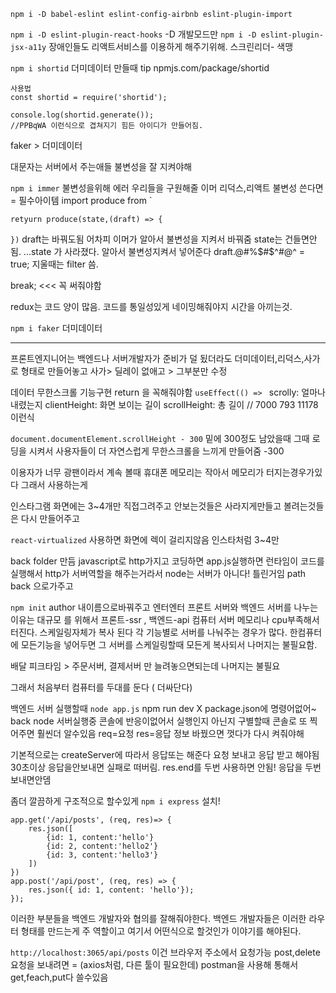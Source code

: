 `npm i -D babel-eslint eslint-config-airbnb eslint-plugin-import`

`npm i -D eslint-plugin-react-hooks`
-D 개발모드만
`npm i -D eslint-plugin-jsx-a11y`
장애인들도 리액트서비스를 이용하게 해주기위해. 스크린리더- 색맹

`npm i shortid`
더미데이터 만들때 tip
npmjs.com/package/shortid

```
사용법
const shortid = require('shortid');

console.log(shortid.generate());
//PPBqWA 이런식으로 겹쳐지기 힘든 아이디가 만들어짐.
```

faker > 더미데이터

대문자는 서버에서 주는애들
불변성을 잘 지켜야해

`npm i immer`
불변성을위해 에러
우리들을 구원해줄 이머
리덕스,리액트
불변성 쓴다면 = 필수아이템
import produce from `

`retyurn produce(state,(draft) => {`

`})`
draft는 바꿔도됨 어차피 이머가 알아서 불변성을 지켜서 바꿔줌
state는 건들면안됨.
...state 가 사라졌다.
알아서 불변성지켜서 넣어준다
draft.@#%$#$^#@^ = true;
지울때는 filter 씀.

break; <<< 꼭 써줘야함

redux는 코드 양이 많음.
코드를 통일성있게 네이밍해줘야지 시간을 아끼는것.

`npm i faker`
더미데이터

---

프론트엔지니어는 백엔드나 서버개발자가 준비가 덜 됬더라도
더미데이터,리덕스,사가로 형태로 만들어놓고
사가> 딜레이 없애고 > 그부분만 수정

데이터 무한스크롤 기능구현
return 을 꼭해줘야함
`useEffect(() => `
scrolly: 얼마나 내렸는지
clientHeight: 화면 보이는 길이
scrollHeight: 총 길이
// 7000 793 11178 이런식

`document.documentElement.scrollHeight - 300`
밑에 300정도 남았을때 그때 로딩을 시켜서 사용자들이 더 자연스럽게 무한스크롤을 느끼게 만들어줌 -300

이용자가 너무 광팬이라서 계속 볼때 휴대폰 메모리는 작아서 메모리가 터지는경우가있다 그래서 사용하는게

인스타그램 화면에는 3~4개만 직접그려주고
안보는것들은 사라지게만들고
볼려는것들은 다시 만들어주고

`react-virtualized`
사용하면 화면에 렉이 걸리지않음 인스타처럼 3~4만

back folder 만듬
javascript로 http가지고 코딩하면
app.js실행하면 런타임이 코드를 실행해서 http가 서버역할을 해주는거라서
node는 서버가 아니다! 틀린거임
path back 으로가주고

`npm init`
author 내이름으로바꿔주고 엔터엔터
프론트 서버와 백엔드 서버를 나누는 이유는 대규모 를 위해서
프론트-ssr , 백엔드-api
컴퓨터 서버 메모리나 cpu부족해서 터진다.
스케일링자체가 복사 된다
각 기능별로 서버를 나눠주는 경우가 많다.
한컴퓨터에 모든기능을 넣어두면 그 서버를 스케일링할때 모든게 복사되서 나머지는 불필요함.

배달 피크타임 > 주문서버, 결제서버 만 늘려놓으면되는데 나머지는 불필요

그래서
처음부터 컴퓨터를 두대를 둔다 ( 더싸단다)

백엔드 서버 실행할때
`node app.js`
npm run dev X
package.json에 명령어없어~
back node 서버실행중 콘솔에 반응이없어서 실행인지 아닌지 구별할때
콘솔로 또 찍어주면 훨씬더 알수있음
req=요청 res=응답
정보 바꿨으면 껏다가 다시 켜줘야해

기본적으로는
createServer에 따라서
응답또는 해준다
요청 보내고 응답 받고 해야됨
30초이상 응답을안보내면 실패로 떠버림.
res.end를 두번 사용하면 안됨!
응답을 두번보내면안뎀

좀더 깔끔하게 구조적으로 할수있게
`npm i express`
설치!

```
app.get('/api/posts', (req, res)=> {
    res.json([
        {id: 1, content:'hello'}
        {id: 2, content:'hello2'}
        {id: 3, content:'hello3'}
    ])
})
app.post('/api/post', (req, res) => {
    res.json({ id: 1, content: 'hello'});
});
```

이러한 부분들을 백엔드 개발자와 협의를 잘해줘야한다.
백엔드 개발자들은 이러한 라우터 형태를 만드는게 주 역할이고
여기서 어떤식으로 할것인가 이야기를 해야된다.

`http://localhost:3065/api/posts`
이건 브라우저 주소에서 요청가능
post,delete요청을 보내려면 = (axios처럼, 다른 툴이 필요한데)
postman을 사용해 통해서 get,feach,put다 쓸수있음
